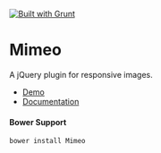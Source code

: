 <a href="http://gruntjs.com" target="_blank"><img src="https://cdn.gruntjs.com/builtwith.png" alt="Built with Grunt"></a>
# Mimeo

A jQuery plugin for responsive images. 

- [Demo](http://www.benplum.com/components/Mimeo/demo/index.html)
- [Documentation](http://www.benplum.com/projects/mimeo/)

#### Bower Support

`bower install Mimeo`
